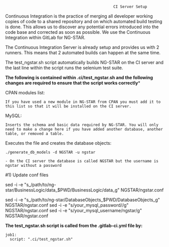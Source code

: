                                                     CI Server Setup


Continuous Integration is the practice of merging all developer working copies of code to a shared repository and on which automated build testing is done. This allows us to discover any potential errors introduced into the code base and corrected as soon as possible. We use the Continuous Integration within GitLab for NG-STAR.

The Continuous Integration Server is already setup and provides us with 2 runners. This means that 2 automated builds can happen at the same time.

The test_ngstar.sh script automatically builds NG-STAR on the CI server and the last line within the script runs the selenium test suite.


**The following is contained within .ci/test_ngstar.sh and the following changes are required to ensure that the script works correctly***


CPAN modules list:

    If you have used a new module in NG-STAR from CPAN you must add it to this list so that it will be installed on the CI server.


MySQL:

    Inserts the schema and basic data required by NG-STAR. You will only need to make a change here if you have added another database, another table, or removed a table.


Executes the file and creates the database objects:

    ./generate_db_models -d NGSTAR -u ngstar

    - On the CI server the database is called NGSTAR but the username is ngstar without a password



#1) Update conf files

sed -i -e "s_/path/to/ng-star/BusinessLogic/data_$PWD/BusinessLogic/data_g" NGSTAR/ngstar.conf

sed -i -e "s_/path/to/ng-star/DatabaseObjects_$PWD/DatabaseObjects_g" NGSTAR/ngstar.conf
sed -i -e "s/your_mysql_password//g" NGSTAR/ngstar.conf
sed -i -e "s/your_mysql_username/ngstar/g" NGSTAR/ngstar.conf


**The test_ngstar.sh script is called from the .gitlab-ci.yml file by:**

    job1:
      script: ".ci/test_ngstar.sh"
